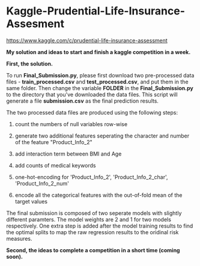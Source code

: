 # Kaggle-Prudential-Life-Insurance-Assesment

https://www.kaggle.com/c/prudential-life-insurance-assessment

**My solution and ideas to start and finish a kaggle competition in a week.**

**First, the solution.** 

To run **Final_Submission.py**, please first download two pre-processed data files - **train_processed.csv** and **test_processed.csv**, and put them in the same folder. Then change the variable **FOLDER** in the **Final_Submission.py** to the directory that you've downloaded the data files. This script will generate a file **submission.csv** as the final prediction results.

The two processed data files are produced using the following steps:

1) count the numbers of null variables row-wise

2) generate two additional features seperating the character and number of the feature "Product_Info_2"

3) add interaction term between BMI and Age

4) add counts of medical keywords

5) one-hot-encoding for 'Product_Info_2', 'Product_Info_2_char', 'Product_Info_2_num'

6) encode all the categorical features with the out-of-fold mean of the target values

The final submission is composed of two seperate models with slightly different paramters. The model weights are 2 and 1 for two models respectively. One extra step is added after the model training results to find the optimal splits to map the raw regression results to the oridinal risk measures.

**Second, the ideas to complete a competition in a short time (coming soon).**


